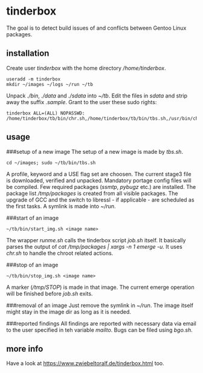 # tinderbox
The goal is to detect build issues of and conflicts between Gentoo Linux packages.

## installation
Create user *tinderbox* with the home directory */home/tinderbox*.

    useradd -m tinderbox
    mkdir ~/images ~/logs ~/run ~/tb
Unpack *./bin*, *./data* and *./sdata* into *~/tb*.
Edit the files in *sdata* and strip away the suffix *.sample*.
Grant to the user these sudo rights:
    
    tinderbox ALL=(ALL) NOPASSWD: /home/tinderbox/tb/bin/chr.sh,/home/tinderbox/tb/bin/tbs.sh,/usr/bin/chroot

## usage
###setup of a new image
The setup of a new image is made by *tbs.sh*.
    
    cd ~/images; sudo ~/tb/bin/tbs.sh 
A profile, keyword and a USE flag set are choosen.
The current stage3 file is downloaded, verified and unpacked.
Mandatory portage config files will be compiled.
Few required packages (*ssmtp*, *pybugz* etc.) are installed.
The package list */tmp/packages* is created from all visible packages.
The upgrade of GCC and the switch to libressl - if applicable - are scheduled as the first tasks.
A symlink is made into *~/run*.

###start of an image
    
    ~/tb/bin/start_img.sh <image name>

The wrapper *runme.sh* calls the tinderbox script *job.sh* itself.
It basically parses the output of *cat /tmp/packages | xargs -n 1 emerge -u*.
It uses *chr.sh* to handle the chroot related actions.

###stop of an image
    
    ~/tb/bin/stop_img.sh <image name>

A marker (*/tmp/STOP*) is made in that image.
The current emerge operation will be finished before *job.sh* exits.

###removal of an image
Just remove the symlink in *~/run*.
The image itself might stay in the image dir as long as it is needed.

###reported findings
All findings are reported with necessary data via email to the user specified in teh variable *mailto*.
Bugs can be filed using *bgo.sh*.

## more info
Have a look at https://www.zwiebeltoralf.de/tinderbox.html too.

